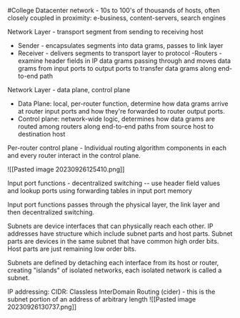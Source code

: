#College 
Datacenter network - 10s to 100's of thousands of hosts, often closely coupled in proximity: e-business, content-servers, search engines

Network Layer - transport segment from sending to receiving host 
- Sender - encapsulates segments into data grams, passes to link layer
- Receiver - delivers segments to transport layer to protocol 
-Routers - examine header fields in IP data grams passing through and moves data grams from input ports to output ports to transfer data grams along end-to-end path

Network Layer - data plane, control plane 
- Data Plane: local, per-router function, determine how data grams arrive at router input ports and how they're forwarded to router output ports.
- Control plane: network-wide logic, determines how data grams are routed among routers along end-to-end paths from source host to destination host

Per-router control plane - Individual routing algorithm components in each and every router interact in the control plane.


![[Pasted image 20230926125410.png]]

Input port functions - decentralized switching -- use header field values and lookup ports using forwarding tables in input port memory 

Input port functions passes through the physical layer, the link layer and then decentralized switching.

Subnets are device interfaces that can physically reach each other. IP addresses have structure which include subnet parts and host parts. Subnet parts are devices in the same subnet that have common high order bits. Host parts are just remaining low order bits.

Subnets are defined by detaching each interface from its host or router, creating "islands" of isolated networks, each isolated network is called a subnet.

IP addressing: CIDR: Classless InterDomain Routing (cider) - this is the subnet portion of an address of arbitrary length
![[Pasted image 20230926130737.png]]

